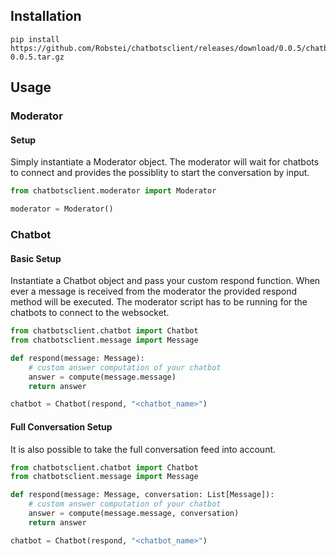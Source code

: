## Installation
```
pip install https://github.com/Robstei/chatbotsclient/releases/download/0.0.5/chatbotsclient-0.0.5.tar.gz
```
## Usage
### Moderator
#### Setup
Simply instantiate a Moderator object. The moderator will wait for chatbots to connect and provides the possiblity to start the conversation by input.
```python
from chatbotsclient.moderator import Moderator

moderator = Moderator()
```
### Chatbot
#### Basic Setup
Instantiate a Chatbot object and pass your custom respond function. When ever a message is received from the moderator the provided respond method will be executed. The moderator script has to be running for the chatbots to connect to the websocket.
```python
from chatbotsclient.chatbot import Chatbot
from chatbotsclient.message import Message

def respond(message: Message):
    # custom answer computation of your chatbot
    answer = compute(message.message)
    return answer

chatbot = Chatbot(respond, "<chatbot_name>")
```
#### Full Conversation Setup
It is also possible to take the full conversation feed into account.
```python
from chatbotsclient.chatbot import Chatbot
from chatbotsclient.message import Message

def respond(message: Message, conversation: List[Message]):
    # custom answer computation of your chatbot
    answer = compute(message.message, conversation)
    return answer

chatbot = Chatbot(respond, "<chatbot_name>")
```